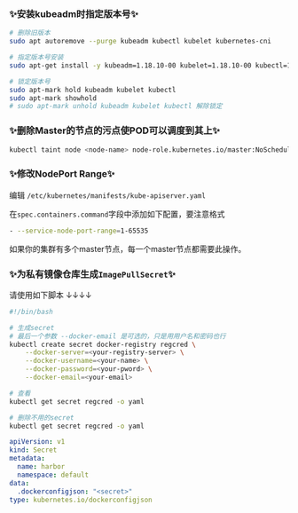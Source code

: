 ### ✨安装kubeadm时指定版本号✨

```bash
# 删除旧版本
sudo apt autoremove --purge kubeadm kubectl kubelet kubernetes-cni

# 指定版本号安装
sudo apt-get install -y kubeadm=1.18.10-00 kubelet=1.18.10-00 kubectl=1.18.10-00

# 锁定版本号
sudo apt-mark hold kubeadm kubelet kubectl
sudo apt-mark showhold
# sudo apt-mark unhold kubeadm kubelet kubectl 解除锁定
```

### ✨删除Master的节点的污点使POD可以调度到其上✨

```bash
kubectl taint node <node-name> node-role.kubernetes.io/master:NoSchedule-
```

### ✨修改NodePort Range✨

编辑 `/etc/kubernetes/manifests/kube-apiserver.yaml`

在`spec.containers.command`字段中添加如下配置，要注意格式

```bash
- --service-node-port-range=1-65535
```

如果你的集群有多个master节点，每一个master节点都需要此操作。

### ✨为私有镜像仓库生成`ImagePullSecret`✨

请使用如下脚本 ↓↓↓↓

```bash
#!/bin/bash

# 生成secret
# 最后一个参数 --docker-email 是可选的，只是用用户名和密码也行
kubectl create secret docker-registry regcred \
    --docker-server=<your-registry-server> \
    --docker-username=<your-name> \
    --docker-password=<your-pword> \
    --docker-email=<your-email>

# 查看
kubectl get secret regcred -o yaml

# 删除不用的secret
kubectl get secret regcred -o yaml
```

```yaml
apiVersion: v1
kind: Secret
metadata:
  name: harbor
  namespace: default
data:
  .dockerconfigjson: "<secret>"
type: kubernetes.io/dockerconfigjson
```
